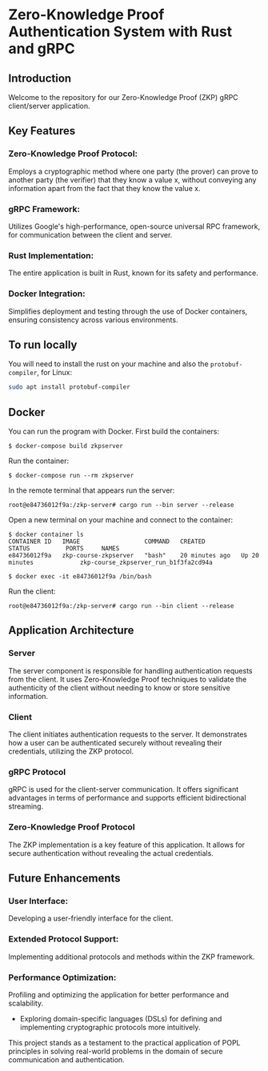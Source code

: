 # Zero-Knowledge Proof Authentication System with Rust and gRPC

## Introduction

Welcome to the repository for our Zero-Knowledge Proof (ZKP) gRPC client/server application.

## Key Features
### Zero-Knowledge Proof Protocol:
Employs a cryptographic method where one party (the prover) can prove to another party (the verifier) that they know a value x, without conveying any information apart from the fact that they know the value x.
### gRPC Framework:
Utilizes Google's high-performance, open-source universal RPC framework, for communication between the client and server.
### Rust Implementation:
The entire application is built in Rust, known for its safety and performance.
### Docker Integration:
Simplifies deployment and testing through the use of Docker containers, ensuring consistency across various environments.


## To run locally

You will need to install the rust on your machine and also the `protobuf-compiler`, for Linux:

```bash
sudo apt install protobuf-compiler
```

## Docker

You can run the program with Docker. First build the containers:

```
$ docker-compose build zkpserver
```

Run the container:

```
$ docker-compose run --rm zkpserver
```

In the remote terminal that appears run the server:

```
root@e84736012f9a:/zkp-server# cargo run --bin server --release
```

Open a new terminal on your machine and connect to the container:

```
$ docker container ls
CONTAINER ID   IMAGE                  COMMAND   CREATED          STATUS          PORTS     NAMES
e84736012f9a   zkp-course-zkpserver   "bash"    20 minutes ago   Up 20 minutes             zkp-course_zkpserver_run_b1f3fa2cd94a

$ docker exec -it e84736012f9a /bin/bash
```

Run the client:

```
root@e84736012f9a:/zkp-server# cargo run --bin client --release
```


## Application Architecture
### Server
The server component is responsible for handling authentication requests from the client. It uses Zero-Knowledge Proof techniques to validate the authenticity of the client without needing to know or store sensitive information.

### Client
The client initiates authentication requests to the server. It demonstrates how a user can be authenticated securely without revealing their credentials, utilizing the ZKP protocol.

### gRPC Protocol
gRPC is used for the client-server communication. It offers significant advantages in terms of performance and supports efficient bidirectional streaming.

### Zero-Knowledge Proof Protocol
The ZKP implementation is a key feature of this application. It allows for secure authentication without revealing the actual credentials.

## Future Enhancements
### User Interface: 
Developing a user-friendly interface for the client.
### Extended Protocol Support: 
Implementing additional protocols and methods within the ZKP framework.
### Performance Optimization:
Profiling and optimizing the application for better performance and scalability.

- Exploring domain-specific languages (DSLs) for defining and implementing cryptographic protocols more intuitively.

This project stands as a testament to the practical application of POPL principles in solving real-world problems in the domain of secure communication and authentication.
